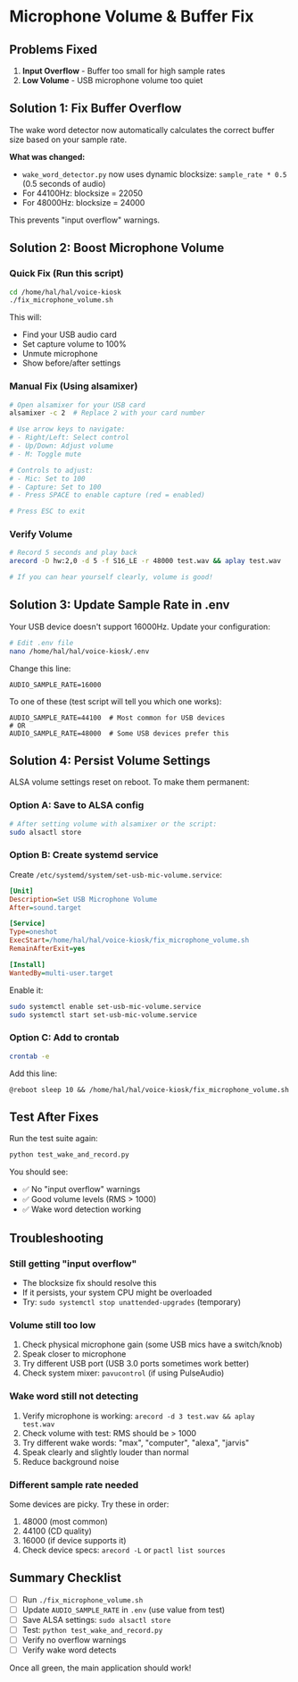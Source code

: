 # Microphone Volume & Buffer Fix

## Problems Fixed

1. **Input Overflow** - Buffer too small for high sample rates
2. **Low Volume** - USB microphone volume too quiet

## Solution 1: Fix Buffer Overflow

The wake word detector now automatically calculates the correct buffer size based on your sample rate.

**What was changed:**
- `wake_word_detector.py` now uses dynamic blocksize: `sample_rate * 0.5` (0.5 seconds of audio)
- For 44100Hz: blocksize = 22050
- For 48000Hz: blocksize = 24000

This prevents "input overflow" warnings.

## Solution 2: Boost Microphone Volume

### Quick Fix (Run this script)

```bash
cd /home/hal/hal/voice-kiosk
./fix_microphone_volume.sh
```

This will:
- Find your USB audio card
- Set capture volume to 100%
- Unmute microphone
- Show before/after settings

### Manual Fix (Using alsamixer)

```bash
# Open alsamixer for your USB card
alsamixer -c 2  # Replace 2 with your card number

# Use arrow keys to navigate:
# - Right/Left: Select control
# - Up/Down: Adjust volume
# - M: Toggle mute

# Controls to adjust:
# - Mic: Set to 100
# - Capture: Set to 100
# - Press SPACE to enable capture (red = enabled)

# Press ESC to exit
```

### Verify Volume

```bash
# Record 5 seconds and play back
arecord -D hw:2,0 -d 5 -f S16_LE -r 48000 test.wav && aplay test.wav

# If you can hear yourself clearly, volume is good!
```

## Solution 3: Update Sample Rate in .env

Your USB device doesn't support 16000Hz. Update your configuration:

```bash
# Edit .env file
nano /home/hal/hal/voice-kiosk/.env
```

Change this line:
```
AUDIO_SAMPLE_RATE=16000
```

To one of these (test script will tell you which one works):
```
AUDIO_SAMPLE_RATE=44100  # Most common for USB devices
# OR
AUDIO_SAMPLE_RATE=48000  # Some USB devices prefer this
```

## Solution 4: Persist Volume Settings

ALSA volume settings reset on reboot. To make them permanent:

### Option A: Save to ALSA config
```bash
# After setting volume with alsamixer or the script:
sudo alsactl store
```

### Option B: Create systemd service

Create `/etc/systemd/system/set-usb-mic-volume.service`:
```ini
[Unit]
Description=Set USB Microphone Volume
After=sound.target

[Service]
Type=oneshot
ExecStart=/home/hal/hal/voice-kiosk/fix_microphone_volume.sh
RemainAfterExit=yes

[Install]
WantedBy=multi-user.target
```

Enable it:
```bash
sudo systemctl enable set-usb-mic-volume.service
sudo systemctl start set-usb-mic-volume.service
```

### Option C: Add to crontab
```bash
crontab -e
```

Add this line:
```
@reboot sleep 10 && /home/hal/hal/voice-kiosk/fix_microphone_volume.sh
```

## Test After Fixes

Run the test suite again:
```bash
python test_wake_and_record.py
```

You should see:
- ✅ No "input overflow" warnings
- ✅ Good volume levels (RMS > 1000)
- ✅ Wake word detection working

## Troubleshooting

### Still getting "input overflow"
- The blocksize fix should resolve this
- If it persists, your system CPU might be overloaded
- Try: `sudo systemctl stop unattended-upgrades` (temporary)

### Volume still too low
1. Check physical microphone gain (some USB mics have a switch/knob)
2. Speak closer to microphone
3. Try different USB port (USB 3.0 ports sometimes work better)
4. Check system mixer: `pavucontrol` (if using PulseAudio)

### Wake word still not detecting
1. Verify microphone is working: `arecord -d 3 test.wav && aplay test.wav`
2. Check volume with test: RMS should be > 1000
3. Try different wake words: "max", "computer", "alexa", "jarvis"
4. Speak clearly and slightly louder than normal
5. Reduce background noise

### Different sample rate needed
Some devices are picky. Try these in order:
1. 48000 (most common)
2. 44100 (CD quality)
3. 16000 (if device supports it)
4. Check device specs: `arecord -L` or `pactl list sources`

## Summary Checklist

- [ ] Run `./fix_microphone_volume.sh`
- [ ] Update `AUDIO_SAMPLE_RATE` in `.env` (use value from test)
- [ ] Save ALSA settings: `sudo alsactl store`
- [ ] Test: `python test_wake_and_record.py`
- [ ] Verify no overflow warnings
- [ ] Verify wake word detects

Once all green, the main application should work!
